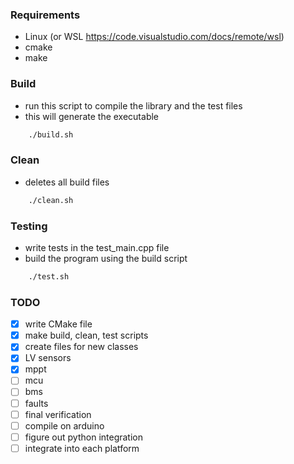 ### Requirements
- Linux (or WSL https://code.visualstudio.com/docs/remote/wsl)
- cmake
- make

### Build
- run this script to compile the library and the test files
- this will generate the executable
``` bash
    ./build.sh
```

### Clean
- deletes all build files
``` bash
    ./clean.sh
```

### Testing 
- write tests in the test_main.cpp file
- build the program using the build script
``` bash
    ./test.sh
```

### TODO
- [x] write CMake file
- [x] make build, clean, test scripts
- [x] create files for new classes
- [x] LV sensors
- [x] mppt
- [ ] mcu
- [ ] bms 
- [ ] faults
- [ ] final verification
- [ ] compile on arduino
- [ ] figure out python integration
- [ ] integrate into each platform
